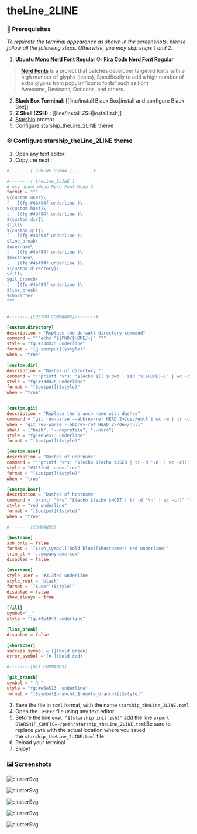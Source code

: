 # theLine_2LINE

### 🧩 Prerequisites
 *To replicate the terminal appearance as shown in the screenshots, please follow all the following steps. Otherwise, you may skip steps 1 and 2.*
1. **[Ubuntu Mono Nerd Font Regular ](https://github.com/ryanoasis/nerd-fonts/tree/master/patched-fonts/UbuntuMono/Regular)**
Or  **[Fira Code Nerd Font Regular](https://github.com/ryanoasis/nerd-fonts/tree/master/patched-fonts/FiraCode/Regular)** 

> [**Nerd Fonts**](https://github.com/ryanoasis/nerd-fonts/tree/master) is a project that patches developer targeted fonts with a high number of glyphs (icons), Specifically to add a high number of extra glyphs from popular 'iconic fonts' such as Font Awesome, Devicons, Octicons, and others.

2. **Black Box Terminal**: [[line/install Black Box|install and configure Black Box]]
3. **Z Shell (ZSH)** : [[line/install ZSH|install zsh]]
4. [Starship](https://starship.rs/) prompt
5. Configure starship_theLine_2LINE theme
### ⚙️ Configure starship_theLine_2LINE theme
1. Open any text editor
2. Copy the next :
```toml
#--------[ LORENS OSMAN ]--------#

#--------[ theLine_2LINE ]
# use ubuntuMono Nerd Font Mono 9
format = """
${custom.user}\
[   ](fg:#4b494f underline )\
${custom.host}\
[   ](fg:#4b494f underline )\
${custom.dir}\
$fill\
${custom.git}\
[   ](fg:#4b494f underline )\
$line_break\
$username\
[   ](fg:#4b494f underline )\
$hostname\
[   ](fg:#4b494f underline )\
${custom.directory}\
$fill\
$git_branch\
[   ](fg:#4b494f underline )\
$line_break\
$character
"""


#--------[CUSTOM COMMANDS]--------#

[custom.directory]
description = "Replace the default directory command"
command = """echo "${PWD/$HOME/~}" """
style = "fg:#33dd2d underline"
format = "[󰉋 $output]($style)"
when = "true"

[custom.dir]
description = "Dashes of directory "
command = """printf '%*s' "$(echo $(( $(pwd | sed "s|$HOME|~|" | wc -c) + 1 )))" '' | tr ' ' '_'"""
style = "fg:#33dd2d underline"
format = "[$output]($style)"
when = "true"


[custom.git]
description = "Replace the branch name with dashes"
command = "git rev-parse --abbrev-ref HEAD 2>/dev/null | wc -m | tr -d '\\n' | xargs -I {} seq -s '_' {} | tr -d '[:digit:]'| awk '{print $0 \"___\"}'"
when = "git rev-parse --abbrev-ref HEAD 2>/dev/null"
shell = ["bash", "--noprofile", "--norc"]
style = "fg:#e5e513 underline"
format = "[$output]($style)"

[custom.user]
description = "Dashes of username"
command = """printf '%*s' "$(echo $(echo $USER | tr -d '\n' | wc -c))" '' | tr ' ' '_' """
style = "#313fed  underline"
format = "[$output]($style)"
when = "true"

[custom.host]
description = "Dashes of hostname"
command = 'printf "%*s" "$(echo $(echo $HOST | tr -d "\n" | wc -c))" "" | tr " " "_" '
style = "red underline"
format = "[$output]($style)"
when = "true"

#--------[COMMANDS]

[hostname]
ssh_only = false
format = '[$ssh_symbol](bold blue)[$hostname]( red underline)'
trim_at = '.companyname.com'
disabled = false

[username]
style_user = '#313fed underline'
style_root = 'black'
format = '[$user]($style)'
disabled = false
show_always = true

[fill]
symbol="⸏"
style = "fg:#4b494f underline"

[line_break]
disabled = false

[character]
success_symbol ='[](bold green)'
error_symbol ='[✖ ](bold red)'

#--------[GIT COMMANDS]

[git_branch]
symbol = "  "
style = "fg:#e5e513  underline"
format = "[$symbol$branch(:$remote_branch)]($style)"

```
3. Save the file in `toml` format, with the name `starship_theLine_2LINE.toml`
4. Open the `.zshrc` file using any text editor
5. Before the line `eval "$(starship init zsh)"` add the line `export STARSHIP_CONFIG=~/path/starship_theLine_2LINE.toml`Be sure to replace `path` with the actual location where you saved the `starship_theLine_2LINE.toml` file
6. Reload your terminal
7. Enjoy!
### 🖼️ Screenshots

![clusterSvg](assets/2line/Screenshot%20from%202024-01-09%2016-08-28.png)

![clusterSvg](assets/2line/Screenshot%20from%202024-01-09%2016-08-50.png)

![clusterSvg](assets/2line/Screenshot%20from%202024-01-09%2016-09-07.png)

![clusterSvg](assets/2line/Screenshot%20from%202024-01-09%2016-08-10.png)

![clusterSvg](assets/2line/Screenshot%20from%202024-01-09%2016-07-58.png)
